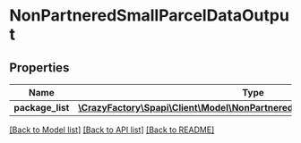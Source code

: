# NonPartneredSmallParcelDataOutput

## Properties
Name | Type | Description | Notes
------------ | ------------- | ------------- | -------------
**package_list** | [**\CrazyFactory\Spapi\Client\Model\NonPartneredSmallParcelPackageOutputList**](NonPartneredSmallParcelPackageOutputList.md) |  | 

[[Back to Model list]](../README.md#documentation-for-models) [[Back to API list]](../README.md#documentation-for-api-endpoints) [[Back to README]](../README.md)


